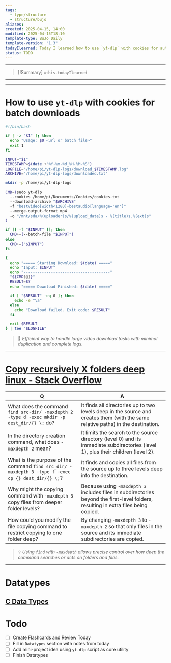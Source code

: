 ```yaml
---
tags:
  - type/structure
  - structure/bujo
aliases: 
created: 2025-04-15, 14:00
modified: 2025-04-15T18:10
template-type: BuJo Daily
template-version: "1.3"
todayIlearned: Today I learned how to use `yt-dlp` with cookies for automated batch downloads, log output, and archive downloads. I also explored recursive directory copying in Linux using `find`, focusing on how `-maxdepth` controls the depth and how to mirror file structures while copying.
status: TODO
---
```


---

> [!Summary] 
> `=this.todayIlearned`
---

---

# How to use `yt-dlp` with cookies for batch downloads

```bash
#!/bin/bash

if [ -z "$1" ]; then
  echo "Usage: $0 <url or batch file>"
  exit 1
fi

INPUT="$1"
TIMESTAMP=$(date +"%Y-%m-%d_%H-%M-%S")
LOGFILE="/home/pi/yt-dlp-logs/download_$TIMESTAMP.log"
ARCHIVE="/home/pi/yt-dlp-logs/downloaded.txt"

mkdir -p /home/pi/yt-dlp-logs

CMD=(sudo yt-dlp
  --cookies /home/pi/Documents/Cookies/cookies.txt
  --download-archive "$ARCHIVE"
  -f "bestvideo[width<1280]+bestaudio[language='en']"
  --merge-output-format mp4
  -o "/mnt/sda/%(uploader)s/%(upload_date)s - %(title)s.%(ext)s"
)

if [[ -f "$INPUT" ]]; then
  CMD+=(--batch-file "$INPUT")
else
  CMD+=("$INPUT")
fi

{
  echo "===== Starting Download: $(date) ====="
  echo "Input: $INPUT"
  echo "--------------------------------------"
  "${CMD[@]}"
  RESULT=$?
  echo "===== Download Finished: $(date) ====="

  if [ "$RESULT" -eq 0 ]; then
    echo -e "\a"
  else
    echo "Download failed. Exit code: $RESULT"
  fi

  exit $RESULT
} | tee "$LOGFILE"
```

> 📝 _Efficient way to handle large video download tasks with minimal duplication and complete logs._

---

# [Copy recursively X folders deep linux - Stack Overflow](https://stackoverflow.com/questions/25513461/copy-recursively-x-folders-deep-linux)

| Q                                                                                                  | A                                                                                                                                   |
| -------------------------------------------------------------------------------------------------- | ----------------------------------------------------------------------------------------------------------------------------------- |
| What does the command `find src-dir/ -maxdepth 2 -type d -exec mkdir -p dest_dir/{} \;` do?        | It finds all directories up to two levels deep in the source and creates them (with the same relative paths) in the destination.    |
| In the directory creation command, what does `-maxdepth 2` mean?                                   | It limits the search to the source directory (level 0) and its immediate subdirectories (level 1), plus their children (level 2).   |
| What is the purpose of the command `find src_dir/ -maxdepth 3 -type f -exec cp {} dest_dir/{} \;`? | It finds and copies all files from the source up to three levels deep into the destination.                                         |
| Why might the copying command with `-maxdepth 3` copy files from deeper folder levels?             | Because using `-maxdepth 3` includes files in subdirectories beyond the first-level folders, resulting in extra files being copied. |
| How could you modify the file copying command to restrict copying to one folder deep?              | By changing `-maxdepth 3` to `-maxdepth 2` so that only files in the source and its immediate subdirectories are copied.            |

> 💡 _Using `find` with `-maxdepth` allows precise control over how deep the command searches or acts on folders and files._

---

# Datatypes
[C Data Types](../C/01-datatypes-operators/C%20Data%20Types.md)
---

# Todo
- [ ] Create Flashcards and Review Today
- [ ] Fill in `Datatypes` section with notes from today
- [ ] Add mini-project idea using `yt-dlp` script as core utility
- [ ] Finish Datatypes 
